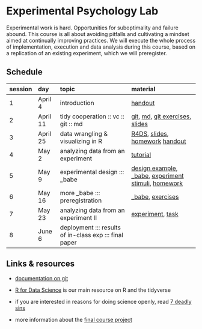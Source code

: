 # Experimental Psychology Lab

Experimental work is hard. Opportunities for suboptimality and failure abound. This course is
all about avoiding pitfalls and cultivating a mindset aimed at continually improving
practices. We will execute the whole process of implementation, execution and data analysis
during this course, based on a replication of an existing experiment, which we will preregister.

## Schedule

session | day | topic | material
:--- | :--- | :--- | :---
1  | April 4 | introduction | [handout](handouts/01_intro.pdf)
2  | April 11 | tidy cooperation :: vc :: git :: md | [git](https://git-scm.com/), [md](https://guides.github.com/features/mastering-markdown/), [git exercises](handouts/02_git_exercises.md), [slides](slides/02_tidy_cooperation.pdf)
3  | April 25 | data wrangling & visualizing in R | [R4DS](http://r4ds.had.co.nz), [slides](slides/03_R_intro.html), [homework](homework/XPLab_2019_HW2.html) [handout](handouts/03_Simon_task_analysis.html)
4  | May 2 | analyzing data from an experiment | [tutorial](handouts/brm_tutorial.pdf)
5  | May 9 | experimental design ::: \_babe | [design example](handouts/04_MentalRotation_design.pdf), [\_babe](https://babe-project.github.io/babe_site/index.html), [experiment stimuli](homework/mental_rotation_images.zip), [homework](homework/mental_rotation_hw.md)
6  | May 16 | more \_babe ::: preregistration | [\_babe](https://babe-project.github.io/babe_site/index.html), [exercises](handouts/05_inclass_exercises.md)
7  | May 23 |  analyzing data from an experiment II | [experiment](https://mental-rotation.netlify.com/), [task](handouts/06_mental_rotation_analysis.html)
8  | June 6 |  deployment ::: results of in-class exp ::: final paper |

## Links & resources

- [documentation on git](https://git-scm.com/doc)

- [R for Data Science](http://r4ds.had.co.nz) is our main resource on R and the tidyverse

- if you are interested in reasons for doing science openly, read [7 deadly sins](https://press.princeton.edu/titles/10970.html)

- more information about the [final course project](final_project/GeneralRemarksStudies.md)
